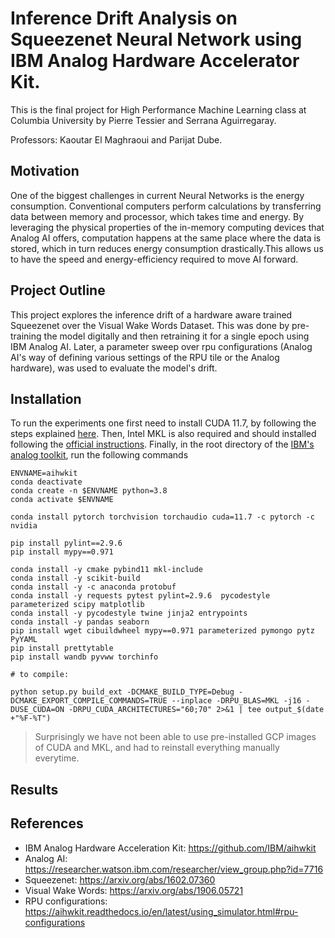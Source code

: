 # Inference Drift Analysis on Squeezenet Neural Network using IBM Analog Hardware Accelerator Kit.

This is the final project for High Performance Machine Learning class at Columbia University by Pierre Tessier and Serrana Aguirregaray.

Professors: Kaoutar El Maghraoui and Parijat Dube.

## Motivation

One of the biggest challenges in current Neural Networks is the energy consumption. Conventional computers perform calculations by transferring data between memory and processor, which takes time and energy. By leveraging the physical properties of the in-memory computing devices that Analog AI offers, computation happens at the same place where the data is stored, which in turn reduces energy consumption drastically.This allows us to have the speed and energy-efficiency required to move AI forward.

## Project Outline

This project explores the inference drift of a hardware aware trained Squeezenet over the Visual Wake Words Dataset. This was done by pre-training the model digitally and then retraining it for a single epoch using IBM Analog AI. Later, a parameter sweep over rpu configurations (Analog AI's way of defining various settings of the RPU tile or the Analog hardware), was used to evaluate the model's drift.

## Installation

To run the experiments one first need to install CUDA 11.7, by following the steps explained [here](https://docs.nvidia.com/cuda/archive/11.7.1/). Then, Intel MKL is also required and should installed following the [official instructions](https://www.intel.com/content/www/us/en/developer/articles/guide/installation-guide-for-oneapi-toolkits.html). Finally, in the root directory of the [IBM's analog toolkit](https://github.com/IBM/aihwkit), run the following commands

```
ENVNAME=aihwkit
conda deactivate
conda create -n $ENVNAME python=3.8
conda activate $ENVNAME

conda install pytorch torchvision torchaudio cuda=11.7 -c pytorch -c nvidia

pip install pylint==2.9.6
pip install mypy==0.971

conda install -y cmake pybind11 mkl-include
conda install -y scikit-build
conda install -y -c anaconda protobuf
conda install -y requests pytest pylint=2.9.6  pycodestyle parameterized scipy matplotlib
conda install -y pycodestyle twine jinja2 entrypoints
conda install -y pandas seaborn
pip install wget cibuildwheel mypy==0.971 parameterized pymongo pytz PyYAML
pip install prettytable
pip install wandb pyvww torchinfo

# to compile: 

python setup.py build_ext -DCMAKE_BUILD_TYPE=Debug -DCMAKE_EXPORT_COMPILE_COMMANDS=TRUE --inplace -DRPU_BLAS=MKL -j16 -DUSE_CUDA=ON -DRPU_CUDA_ARCHITECTURES="60;70" 2>&1 | tee output_$(date +"%F-%T")
``` 
> Surprisingly we have not been able to use pre-installed GCP images of CUDA and MKL, and had to reinstall everything manually everytime.

## Results

## References

- IBM Analog Hardware Acceleration Kit: https://github.com/IBM/aihwkit
- Analog AI: https://researcher.watson.ibm.com/researcher/view_group.php?id=7716 
- Squeezenet: https://arxiv.org/abs/1602.07360
- Visual Wake Words: https://arxiv.org/abs/1906.05721
- RPU configurations: https://aihwkit.readthedocs.io/en/latest/using_simulator.html#rpu-configurations
